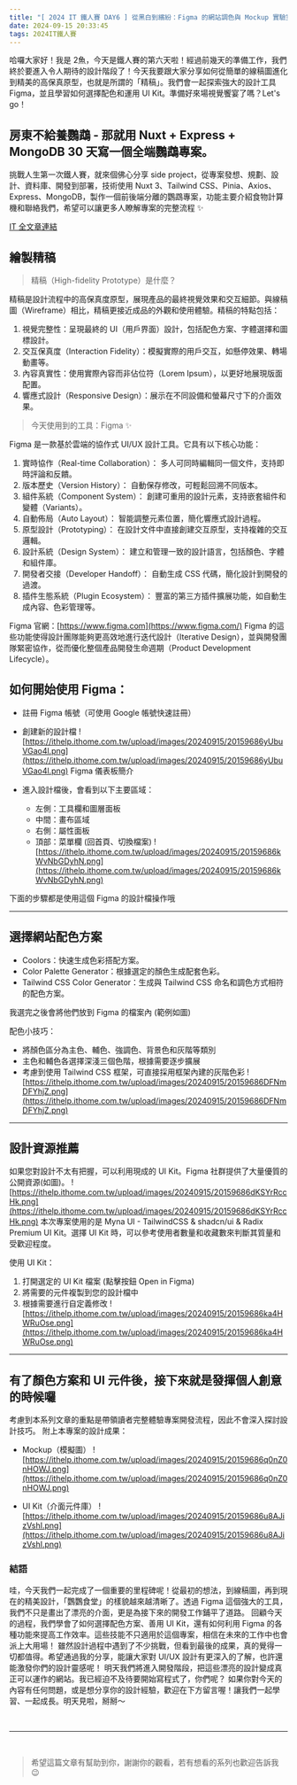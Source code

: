 ```yaml
---
title: "[ 2024 IT 鐵人賽 DAY6 ] 從黑白到繽紛：Figma 的網站調色與 Mockup 實驗室"
date: 2024-09-15 20:33:45
tags: 2024IT鐵人賽
---
```



哈囉大家好！我是 2魚，今天是鐵人賽的第六天啦！經過前幾天的準備工作，我們終於要進入令人期待的設計階段了！今天我要跟大家分享如何從簡單的線稿圖進化到精美的高保真原型，也就是所謂的「精稿」。我們會一起探索強大的設計工具 Figma，並且學習如何選擇配色和運用 UI Kit。準備好來場視覺饗宴了嗎？Let's go！

<!--more-->

<div class="cus-intro-box">
    <h2>房東不給養鸚鵡 - 那就用 Nuxt + Express + MongoDB 30 天寫一個全端鸚鵡專案。</h2>
    <p>挑戰人生第一次鐵人賽，就來個佛心分享 side project，從專案發想、規劃、設計、資料庫、開發到部署，技術使用 Nuxt 3、Tailwind CSS、Pinia、Axios、Express、MongoDB，製作一個前後端分離的鸚鵡專案，功能主要介紹食物計算機和聯絡我們，希望可以讓更多人瞭解專案的完整流程 ✨</p>
    <a href="https://ithelp.ithome.com.tw/users/20159686/ironman/7564" target="_blank">IT 全文章連結</a>
</div>

## 繪製精稿
> 精稿（High-fidelity Prototype）是什麼？

精稿是設計流程中的高保真度原型，展現產品的最終視覺效果和交互細節。與線稿圖（Wireframe）相比，精稿更接近成品的外觀和使用體驗。精稿的特點包括：

1. 視覺完整性：呈現最終的 UI（用戶界面）設計，包括配色方案、字體選擇和圖標設計。
2. 交互保真度（Interaction Fidelity）：模擬實際的用戶交互，如懸停效果、轉場動畫等。
3. 內容真實性：使用實際內容而非佔位符（Lorem Ipsum），以更好地展現版面配置。
4. 響應式設計（Responsive Design）：展示在不同設備和螢幕尺寸下的介面效果。

> 今天使用到的工具：Figma ✨

Figma 是一款基於雲端的協作式 UI/UX 設計工具。它具有以下核心功能：

1. 實時協作（Real-time Collaboration）：
多人可同時編輯同一個文件，支持即時評論和反饋。
2. 版本歷史（Version History）：
自動保存修改，可輕鬆回溯不同版本。
3. 組件系統（Component System）：
創建可重用的設計元素，支持嵌套組件和變體（Variants）。
4. 自動佈局（Auto Layout）：
智能調整元素位置，簡化響應式設計過程。
5. 原型設計（Prototyping）：
在設計文件中直接創建交互原型，支持複雜的交互邏輯。
6. 設計系統（Design System）：
建立和管理一致的設計語言，包括顏色、字體和組件庫。
7. 開發者交接（Developer Handoff）：
自動生成 CSS 代碼，簡化設計到開發的過渡。
8. 插件生態系統（Plugin Ecosystem）：
豐富的第三方插件擴展功能，如自動生成內容、色彩管理等。

Figma 官網：[https://www.figma.com](https://www.figma.com/)
Figma 的這些功能使得設計團隊能夠更高效地進行迭代設計（Iterative Design），並與開發團隊緊密協作，從而優化整個產品開發生命週期（Product Development Lifecycle）。

## 如何開始使用 Figma：

- 註冊 Figma 帳號（可使用 Google 帳號快速註冊）
- 創建新的設計檔
  ![https://ithelp.ithome.com.tw/upload/images/20240915/20159686yUbuVGao4l.png](https://ithelp.ithome.com.tw/upload/images/20240915/20159686yUbuVGao4l.png)
    Figma 儀表板簡介
    
- 進入設計檔後，會看到以下主要區域：
    - 左側：工具欄和圖層面板
    - 中間：畫布區域
    - 右側：屬性面板
    - 頂部：菜單欄 (回首頁、切換檔案)
    ![https://ithelp.ithome.com.tw/upload/images/20240915/20159686kWvNbGDyhN.png](https://ithelp.ithome.com.tw/upload/images/20240915/20159686kWvNbGDyhN.png)

下面的步驟都是使用這個 Figma 的設計檔操作哦

---

## 選擇網站配色方案
- Coolors：快速生成色彩搭配方案。
- Color Palette Generator：根據選定的顏色生成配套色彩。
- Tailwind CSS Color Generator：生成與 Tailwind CSS 命名和調色方式相符的配色方案。

我選完之後會將他們放到 Figma 的檔案內 (範例如圖)

配色小技巧：
- 將顏色區分為主色、輔色、強調色、背景色和灰階等類別
- 主色和輔色各選擇深淺三個色階，根據需要逐步擴展
- 考慮到使用 Tailwind CSS 框架，可直接採用框架內建的灰階色彩
![https://ithelp.ithome.com.tw/upload/images/20240915/20159686DFNmDFYhjZ.png](https://ithelp.ithome.com.tw/upload/images/20240915/20159686DFNmDFYhjZ.png)

---

## 設計資源推薦
如果您對設計不太有把握，可以利用現成的 UI Kit。Figma 社群提供了大量優質的公開資源(如圖)。
![https://ithelp.ithome.com.tw/upload/images/20240915/20159686dKSYrRccHk.png](https://ithelp.ithome.com.tw/upload/images/20240915/20159686dKSYrRccHk.png)
本次專案使用的是 Myna UI - TailwindCSS & shadcn/ui & Radix Premium UI Kit。選擇 UI Kit 時，可以參考使用者數量和收藏數來判斷其質量和受歡迎程度。

使用 UI Kit：
1. 打開選定的 UI Kit 檔案 (點擊按鈕 Open in Figma)
2. 將需要的元件複製到您的設計檔中
3. 根據需要進行自定義修改
![https://ithelp.ithome.com.tw/upload/images/20240915/20159686ka4HWRuOse.png](https://ithelp.ithome.com.tw/upload/images/20240915/20159686ka4HWRuOse.png)

---

## 有了顏色方案和 UI 元件後，接下來就是發揮個人創意的時候囉
考慮到本系列文章的重點是帶領讀者完整體驗專案開發流程，因此不會深入探討設計技巧。
附上本專案的設計成果：
- Mockup（模擬圖）
![https://ithelp.ithome.com.tw/upload/images/20240915/20159686q0nZ0nHOWJ.png](https://ithelp.ithome.com.tw/upload/images/20240915/20159686q0nZ0nHOWJ.png)
    
- UI Kit（介面元件庫）
![https://ithelp.ithome.com.tw/upload/images/20240915/20159686u8AJizVshI.png](https://ithelp.ithome.com.tw/upload/images/20240915/20159686u8AJizVshI.png)
    

### 結語
哇，今天我們一起完成了一個重要的里程碑呢！從最初的想法，到線稿圖，再到現在的精美設計，「鸚鸚食堂」的樣貌越來越清晰了。透過 Figma 這個強大的工具，我們不只是畫出了漂亮的介面，更是為接下來的開發工作鋪平了道路。
回顧今天的過程，我們學會了如何選擇配色方案、善用 UI Kit，還有如何利用 Figma 的各種功能來提高工作效率。這些技能不只適用於這個專案，相信在未來的工作中也會派上大用場！
雖然設計過程中遇到了不少挑戰，但看到最後的成果，真的覺得一切都值得。希望通過我的分享，能讓大家對 UI/UX 設計有更深入的了解，也許還能激發你們的設計靈感呢！
明天我們將進入開發階段，把這些漂亮的設計變成真正可以運作的網站。我已經迫不及待要開始寫程式了，你們呢？
如果你對今天的內容有任何問題，或是想分享你的設計經驗，歡迎在下方留言喔！讓我們一起學習、一起成長。明天見啦，掰掰～

<br />
<hr />
<br />

> 希望這篇文章有幫助到你，謝謝你的觀看，若有想看的系列也歡迎告訴我 😉